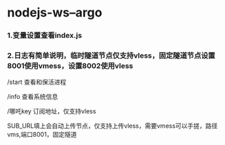 # nodejs-ws–argo

### 1.变量设置查看index.js

### 2.日志有简单说明，临时隧道节点仅支持vless，固定隧道节点设置8001使用vmess，设置8002使用vless


/start 查看和保活进程

/info 查看系统信息

/哪吒key 订阅地址，仅支持vless

SUB_URL填上会自动上传节点，仅支持上传vless，需要vmess可以手搓，路径vms,端口8001，固定隧道
